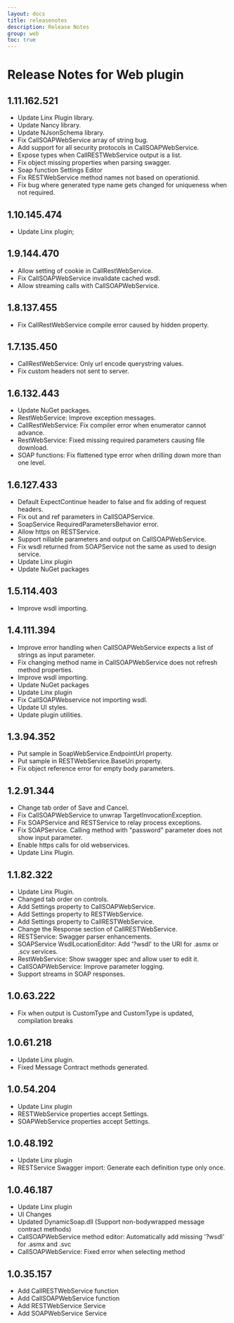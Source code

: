 ```yaml
---
layout: docs
title: releasenotes
description: Release Notes
group: web
toc: true
---
```

# Release Notes for Web plugin
<a id="1_11_162_521"></a>
## 1.11.162.521
- Update Linx Plugin library.
- Update Nancy library.
- Update NJsonSchema library.
- Fix CallSOAPWebService array of string bug.
- Add support for all security protocols in CallSOAPWebService.
- Expose types when CallRESTWebService output is a list.
- Fix object missing properties when parsing swagger.
- Soap function Settings Editor
- Fix RESTWebService method names not based on operationid.
- Fix bug where generated type name gets changed for uniqueness when not required.

<a id="1_10_145_474"></a>
## 1.10.145.474
- Update Linx plugin;
<a id="1_9_144_470"></a>
## 1.9.144.470
- Allow setting of cookie in CallRestWebService.
- Fix CallSOAPWebService invalidate cached wsdl.
- Allow streaming calls with CallSOAPWebService.
<a id="1_8_137_455"></a>
## 1.8.137.455
- Fix CallRestWebService compile error caused by hidden property.
<a id="1_7_135_450"></a>
## 1.7.135.450
- CallRestWebService: Only url encode querystring values.
- Fix custom headers not sent to server.
<a id="1_6_132_443"></a>
## 1.6.132.443
- Update NuGet packages.
- RestWebService: Improve exception messages.
- CallRestWebService: Fix compiler error when enumerator cannot advance.
- RestWebService: Fixed missing required parameters causing file download.
- SOAP functions: Fix flattened type error when drilling down more than one level.
<a id="1_6_127_433"></a>
## 1.6.127.433
- Default ExpectContinue header to false and fix adding of request headers.
- Fix out and ref parameters in CallSOAPService.
- SoapService RequiredParametersBehavior error.
- Allow https on RESTService.
- Support nillable parameters and output on CallSOAPWebService.
- Fix wsdl returned from SOAPService not the same as used to design service.
- Update Linx plugin
- Update NuGet packages
<a id="1_5_114_403"></a>
## 1.5.114.403
- Improve wsdl importing.
<a id="1_4_111_394"></a>
## 1.4.111.394
- Improve error handling when CallSOAPWebService expects a list of strings as input parameter.
- Fix changing method name in CallSOAPWebService does not refresh method properties.
- Improve wsdl importing.
- Update NuGet packages
- Update Linx plugin
- Fix CallSOAPWebservice not importing wsdl.
- Update UI styles.
- Update plugin utilities.
<a id="1_3_94_352"></a>
## 1.3.94.352
- Put sample in SoapWebService.EndpointUrl property.
- Put sample in RESTWebService.BaseUri property.
- Fix object reference error for empty body parameters.
<a id="1_2_91_344"></a>
## 1.2.91.344
- Change tab order of Save and Cancel.
- Fix CallSOAPWebService to unwrap TargetInvocationException.
- Fix SOAPService and RESTService to relay process exceptions.
- Fix SOAPService. Calling method with "password" parameter does not show input parameter.
- Enable https calls for old webservices.
- Update Linx Plugin.
<a id="1_1_82_322"></a>
## 1.1.82.322
- Update Linx Plugin.
- Changed tab order on controls.
- Add Settings property to CallSOAPWebService.
- Add Settings property to RESTWebService.
- Add Settings property to CallRESTWebService.
- Change the Response section of CallRESTWebService.
- RESTService: Swagger parser enhancements.
- SOAPService WsdlLocationEditor: Add '?wsdl' to the URI for .asmx or .scv services.
- RestWebService: Show swagger spec and allow user to edit it.
- CallSOAPWebService: Improve parameter logging.
- Support streams in SOAP responses.
<a id="1_0_63_222"></a>
## 1.0.63.222
- Fix when output is CustomType and CustomType is updated, compilation breaks
<a id="1_0_61_218"></a>
## 1.0.61.218
- Update Linx plugin.
- Fixed Message Contract methods generated.
<a id="1_0_54_204"></a>
## 1.0.54.204
- Update Linx plugin
- RESTWebService properties accept Settings.
- SOAPWebService properties accept Settings.
<a id="1_0_48_192"></a>
## 1.0.48.192
- Update Linx plugin
- RESTService Swagger import: Generate each definition type only once.
<a id="1_0_46_187"></a>
## 1.0.46.187
- Update Linx plugin
- UI Changes
- Updated DynamicSoap.dll (Support non-bodywrapped message contract methods)
- CallSOAPWebService method editor: Automatically add missing '?wsdl' for .asmx and .svc 
- CallSOAPWebService: Fixed error when selecting method
<a id="1_0_35_157"></a>
## 1.0.35.157
- Add CallRESTWebService function
- Add CallSOAPWebService function
- Add RESTWebService Service
- Add SOAPWebService Service
